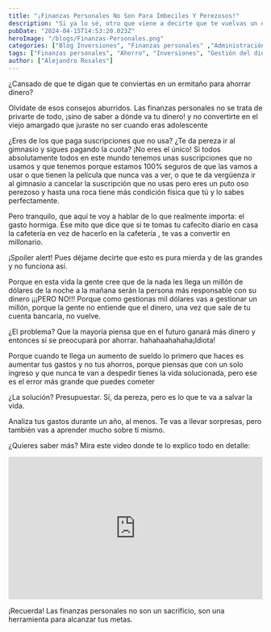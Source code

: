 ```yaml
---
title: "¡Finanzas Personales No Son Para Imbeciles Y Perezosos!"
description: "Si ya lo sé, otro que viene a decirte que te vuelvas un ermitaño y que casi casi te conviertas en una persona que sale en tacaños extremos para que no gastes nada de dinero y te conviertas en el viejo amargado que juraste no ser cuando eras adolescente. Pero no, las putas finanzas personales son prácticamente para que no gastes como un imbécil"
pubDate: "2024-04-15T14:53:20.023Z"
heroImage: "/blogs/Finanzas-Personales.png"
categories: ["Blog Inversiones", "Finanzas personales" ,"Administración del dinero" ,"Desarrollo personal y profesional"]
tags: ["Finanzas personales", "Ahorro", "Inversiones", "Gestión del dinero", "Desarrollo personal", "Crecimiento profesional", "Presupuesto", "Educación financiera", "Gasto hormiga", "Consejos financieros"]
author: ["Alejandro Rosales"]
---
```

¿Cansado de que te digan que te conviertas en un ermitaño para ahorrar dinero?

Olvídate de esos consejos aburridos. Las finanzas personales no se trata de privarte de todo, ¡sino de saber a dónde va tu dinero! y no convertirte en el viejo amargado que juraste no ser cuando eras adolescente

¿Eres de los que paga suscripciones que no usa? ¿Te da pereza ir al gimnasio y sigues pagando la cuota? ¡No eres el único! Si todos absolutamente todos en este mundo tenemos unas suscripciones que no usamos y que tenemos porque
estamos 100% seguros de que las vamos a usar o que tienen la película que nunca vas a ver, o que te da vergüenza ir al gimnasio a cancelar la suscripción que no usas pero eres un puto oso perezoso y hasta una roca tiene más condición física 
que tú y lo sabes perfectamente.

Pero tranquilo, que aquí te voy a hablar de lo que realmente importa: el gasto hormiga. Ese mito que dice que si te tomas tu cafecito diario en casa la cafetería en vez de hacerlo en la cafetería , te vas a convertir en millonario.

¡Spoiler alert! Pues déjame decirte que esto es pura mierda y de las grandes y no funciona así.

Porque en esta vida la gente cree que de la nada les llega un millón de dólares de la noche a la mañana serán la persona más responsable con su dinero ¡¡¡PERO NO!!! Porque como gestionas mil dólares vas a gestionar un millón, 
porque la gente no entiende que el dinero, una vez que sale de tu cuenta bancaria, no vuelve.

¿El problema? Que la mayoría piensa que en el futuro ganará más dinero y entonces sí se preocupará por ahorrar. hahahaahahaha¡Idiota!

Porque cuando te llega un aumento de sueldo lo primero que haces es aumentar tus gastos y no tus ahorros, porque piensas que con un solo ingreso y que nunca te van a despedir tienes la vida solucionada, pero ese es el error más grande que puedes cometer


¿La solución? Presupuestar. Sí, da pereza, pero es lo que te va a salvar la vida.

Analiza tus gastos durante un año, al menos. Te vas a llevar sorpresas, pero también vas a aprender mucho sobre ti mismo.

¿Quieres saber más? Mira este video donde te lo explico todo en detalle: 

<div class="iframe-container" style="position: relative; width: 100%; height: 0; padding-bottom: 56.25%; overflow: hidden;">
  <iframe width="560" height="315" src="https://www.youtube.com/embed/5cfs5rz-Kro?si=1cn7hBx0zTt_YjWt" title="YouTube video player" frameborder="0" allow="accelerometer; autoplay; clipboard-write; encrypted-media; gyroscope; picture-in-picture; web-share" allowfullscreen style="position: absolute; top: 0; left: 0; width: 100%; height: 100%; border: none;"></iframe>
</div>


¡Recuerda! Las finanzas personales no son un sacrificio, son una herramienta para alcanzar tus metas.